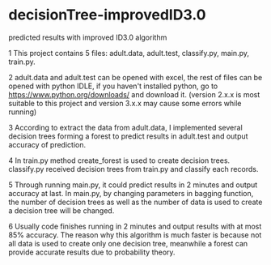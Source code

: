 # decisionTree-improvedID3.0
predicted results with improved ID3.0 algorithm

1 This project contains 5 files: adult.data, adult.test, classify.py, main.py, train.py.

2 adult.data and adult.test can be opened with excel, the rest of files can be opened with python IDLE,
  if you haven't installed python, go to https://www.python.org/downloads/ and download it.
  (version 2.x.x is most suitable to this project and version 3.x.x may cause some errors while running)
  
3 According to extract the data from adult.data, I implemented several decision trees forming a forest to 
  predict results in adult.test and output accuracy of prediction.
  
4 In train.py method create_forest is used to create decision trees.
  classify.py received decision trees from train.py and classify each records.
  
5 Through running main.py, it could predict results in 2 minutes and output accuracy at last. In main.py, by
  changing parameters in bagging function, the number of decision trees as well as the number of data is
  used to create a decision tree will be changed.
  
6 Usually code finishes running in 2 minutes and output results with at most 85% accuracy.
  The reason why this algorithm is much faster is because not all data is used to create only one decision
  tree, meanwhile a forest can provide accurate results due to probability theory.

